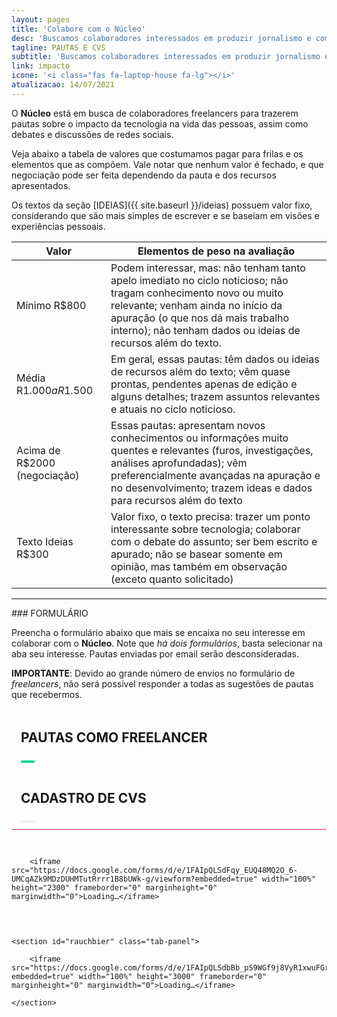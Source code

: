 ```yaml
---
layout: pages
title: 'Colabore com o Núcleo'
desc: 'Buscamos colaboradores interessados em produzir jornalismo e compartilhar ideias sobre tecnologia'
tagline: PAUTAS E CVS
subtitle: 'Buscamos colaboradores interessados em produzir jornalismo e compartilhar ideias sobre tecnologia'
link: impacto
icone: '<i class="fas fa-laptop-house fa-lg"></i>'
atualizacao: 14/07/2021
---
```


O **Núcleo** está em busca de colaboradores freelancers para trazerem pautas sobre o impacto da tecnologia na vida das pessoas, assim como debates e discussões de redes sociais.

Veja abaixo a tabela de valores que costumamos pagar para frilas e os elementos que as compõem. Vale notar que nenhum valor é fechado, e que negociação pode ser feita dependendo da pauta e dos recursos apresentados.

Os textos da seção [IDEIAS]({{ site.baseurl }}/ideias) possuem valor fixo, considerando que são mais simples de escrever e se baseiam em visões e experiências pessoais.


| Valor              | Elementos de peso na avaliação                                                                                                                                                                                                                                      |
|------------------------------|---------------------------------------------------------------------------------------------------------------------------------------------------------------------------------------------------------------------------------------------------------------------|
| Mínimo R$800                 | Podem interessar, mas: não tenham tanto apelo imediato no ciclo noticioso; não tragam conhecimento novo ou muito relevante; venham ainda no início da apuração (o que nos dá mais trabalho interno); não tenham dados ou ideias de recursos além do texto. |
| Média R$1.000 a R$1.500                | Em geral, essas pautas:  têm dados ou ideias de recursos além do texto; vêm quase prontas, pendentes apenas de edição e alguns detalhes; trazem assuntos relevantes e atuais no ciclo noticioso.                                                              |
| Acima de R$2000 (negociação) | Essas pautas:  apresentam novos conhecimentos ou informações muito quentes e relevantes (furos, investigações, análises aprofundadas); vêm preferencialmente avançadas na apuração e no desenvolvimento; trazem ideas e dados para recursos além do texto     |
| Texto Ideias R$300           | Valor fixo, o texto precisa:  trazer um ponto interessante sobre tecnologia; colaborar com o debate do assunto; ser bem escrito e apurado; não se basear somente em opinião, mas também em observação (exceto quanto solicitado)                            |


---

<div id="formulario_frilas"></div>
### FORMULÁRIO

Preencha o formulário abaixo que mais se encaixa no seu interesse em colaborar com o **Núcleo**. Note que _há dois formulários_, basta selecionar na aba seu interesse. Pautas enviadas por email serão desconsideradas.

**IMPORTANTE**: Devido ao grande número de envios no formulário de _freelancers_, não será possível responder a todas as sugestões de pautas que recebermos.

<div class="tabset">
  <!-- Tab 1 -->
  <input type="radio" name="tabset" id="tab1" aria-controls="pt" checked>
  <label for="tab1"><h2>Pautas como freelancer</h2></label>
  <!-- Tab 2 -->
  <input type="radio" name="tabset" id="tab2" aria-controls="en">
  <label for="tab2"><h2>Cadastro de CVs</h2></label>

  <div class="tab-panels">
    <section id="marzen" class="tab-panel">

        <iframe src="https://docs.google.com/forms/d/e/1FAIpQLSdFqy_EUQ48MQ2O_6-UMCqAZk9MDzDUHMTutRrrr1B8bUWk-g/viewform?embedded=true" width="100%" height="2300" frameborder="0" marginheight="0" marginwidth="0">Loading…</iframe>

  </section>


    <section id="rauchbier" class="tab-panel">

        <iframe src="https://docs.google.com/forms/d/e/1FAIpQLSdbBb_pS9WGf9j8VyR1xwuFGrYjAGyuEHkKmX1VZcswVcWzxQ/viewform?embedded=true" width="100%" height="3000" frameborder="0" marginheight="0" marginwidth="0">Loading…</iframe>

    </section>
  </div>

</div>


<style>
  form{
    max-width: 400px;
    margin: 0 auto;
  }
  h2{
    text-transform: uppercase
  }

  h2,h4{
    text-align: center
  }

.tabset > input[type="radio"] {
  position: absolute;
  left: -200vw;
}

.tabset .tab-panel {
  display: none;
}

.tabset > input:first-child:checked ~ .tab-panels > .tab-panel:first-child,
.tabset > input:nth-child(3):checked ~ .tab-panels > .tab-panel:nth-child(2),
.tabset > input:nth-child(5):checked ~ .tab-panels > .tab-panel:nth-child(3),
.tabset > input:nth-child(7):checked ~ .tab-panels > .tab-panel:nth-child(4),
.tabset > input:nth-child(9):checked ~ .tab-panels > .tab-panel:nth-child(5),
.tabset > input:nth-child(11):checked ~ .tab-panels > .tab-panel:nth-child(6) {
  display: block;
}

.tabset > label {
  position: relative;
  display: inline-block;
  padding: 5px 15px 20px;
  border: 0px solid transparent;
  border-bottom: 0;
  cursor: pointer;
  border-radius: 3px;
  font-weight: 600;
}

.tabset > label::after {
  content: "";
  position: absolute;
  left: 15px;
  bottom: 10px;
  width: 22px;
  height: 4px;
  background: #f4f4f4;
}

.tabset > label:hover,
.tabset > input:focus + label {
  color: #1cd999;
}

.tabset > label:hover::after,
.tabset > input:focus + label::after,
.tabset > input:checked + label::after {
  background: #1cd999;
}

.tabset > input:checked + label {
  border-color: #000;
  border-bottom: 1px solid #fff;
  margin-bottom: -1px;
}

.tab-panel {
  padding: 30px 0;
  border-top: 1px solid #d91c5c;
}
</style>
